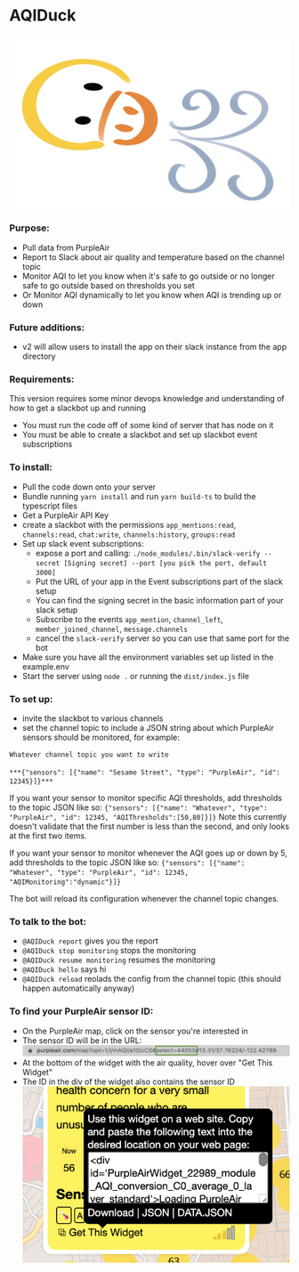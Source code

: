 # AQIDuck
![Logo](assets/aqiduck.jpg)

### Purpose:

* Pull data from PurpleAir
* Report to Slack about air quality and temperature based on the channel topic
* Monitor AQI to let you know when it's safe to go outside or no longer safe to go outside based on thresholds you set
* Or Monitor AQI dynamically to let you know when AQI is trending up or down

### Future additions:

* v2 will allow users to install the app on their slack instance from the app directory

### Requirements:

This version requires some minor devops knowledge and understanding of how to get a slackbot up and running

* You must run the code off of some kind of server that has node on it
* You must be able to create a slackbot and set up slackbot event subscriptions

### To install:

* Pull the code down onto your server
* Bundle running `yarn install` and run `yarn build-ts` to build the typescript files
* Get a PurpleAir API Key
* create a slackbot with the permissions `app_mentions:read`, `channels:read`, `chat:write`, `channels:history`, `groups:read`
* Set up slack event subscriptions:
  - expose a port and calling: `./node_modules/.bin/slack-verify --secret [Signing secret] --port [you pick the port, default 3000]`
  - Put the URL of your app in the Event subscriptions part of the slack setup
  - You can find the signing secret in the basic information part of your slack setup
  - Subscribe to the events `app_mention`, `channel_left`, `member_joined_channel`, `message.channels`
  - cancel the `slack-verify` server so you can use that same port for the bot
* Make sure you have all the environment variables set up listed in the example.env
* Start the server using `node .` or running the `dist/index.js` file


### To set up:
* invite the slackbot to various channels
* set the channel topic to include a JSON string about which PurpleAir sensors should be monitored, for example:
```
Whatever channel topic you want to write

***{"sensors": [{"name": "Sesame Street", "type": "PurpleAir", "id": 12345}]}***
```

If you want your sensor to monitor specific AQI thresholds, add thresholds to the topic JSON like so:
`{"sensors": [{"name": "Whatever", "type": "PurpleAir", "id": 12345, "AQIThresholds":[50,80]}]}`
Note this currently doesn't validate that the first number is less than the second, and only looks at the first two items.

If you want your sensor to monitor whenever the AQI goes up or down by 5, add thresholds to the topic JSON like so:
`{"sensors": [{"name": "Whatever", "type": "PurpleAir", "id": 12345, "AQIMonitoring":"dynamic"}]}`

The bot will reload its configuration whenever the channel topic changes.

### To talk to the bot:

* `@AQIDuck report` gives you the report
* `@AQIDuck stop monitoring` stops the monitoring
* `@AQIDuck resume monitoring` resumes the monitoring
* `@AQIDuck hello` says hi
* `@AQIDuck reload` reolads the config from the channel topic (this should happen automatically anyway)

### To find your PurpleAir sensor ID:

* On the PurpleAir map, click on the sensor you're interested in
* The sensor ID will be in the URL:
![How to find PurpleAir ID from URL](assets/purple_air_url.png)
* At the bottom of the widget with the air quality, hover over "Get This Widget"
* The ID in the div of the widget also contains the sensor ID
![How to find PurpleAir ID from widget](assets/purple_air_id.png)

